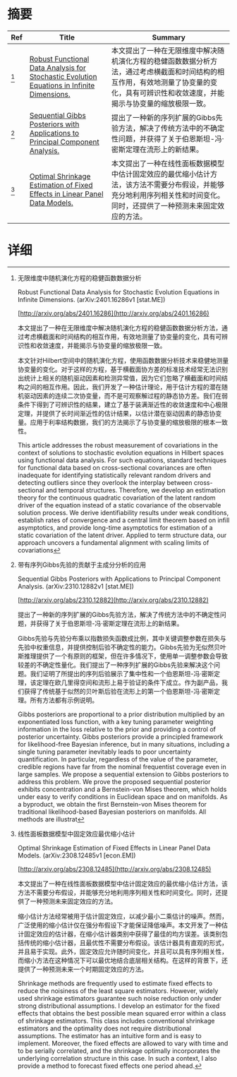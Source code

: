 # 摘要

| Ref | Title | Summary |
| --- | --- | --- |
| [^1] | [Robust Functional Data Analysis for Stochastic Evolution Equations in Infinite Dimensions.](http://arxiv.org/abs/2401.16286) | 本文提出了一种在无限维度中解决随机演化方程的稳健函数数据分析方法，通过考虑横截面和时间结构的相互作用，有效地测量了协变量的变化，具有可辨识性和收敛速度，并能揭示与协变量的缩放极限一致。 |
| [^2] | [Sequential Gibbs Posteriors with Applications to Principal Component Analysis.](http://arxiv.org/abs/2310.12882) | 提出了一种新的序列扩展的Gibbs先验方法，解决了传统方法中的不确定性问题，并获得了关于伯恩斯坦-冯·密斯定理在流形上的新结果。 |
| [^3] | [Optimal Shrinkage Estimation of Fixed Effects in Linear Panel Data Models.](http://arxiv.org/abs/2308.12485) | 本文提出了一种在线性面板数据模型中估计固定效应的最优缩小估计方法，该方法不需要分布假设，并能够充分地利用序列相关性和时间变化。同时，还提供了一种预测未来固定效应的方法。 |

# 详细

[^1]: 无限维度中随机演化方程的稳健函数数据分析

    Robust Functional Data Analysis for Stochastic Evolution Equations in Infinite Dimensions. (arXiv:2401.16286v1 [stat.ME])

    [http://arxiv.org/abs/2401.16286](http://arxiv.org/abs/2401.16286)

    本文提出了一种在无限维度中解决随机演化方程的稳健函数数据分析方法，通过考虑横截面和时间结构的相互作用，有效地测量了协变量的变化，具有可辨识性和收敛速度，并能揭示与协变量的缩放极限一致。

    

    本文针对Hilbert空间中的随机演化方程，使用函数数据分析技术来稳健地测量协变量的变化。对于这样的方程，基于横截面协方差的标准技术经常无法识别出统计上相关的随机驱动因素和检测异常值，因为它们忽略了横截面和时间结构之间的相互作用。因此，我们开发了一种估计理论，用于估计方程的潜在随机驱动因素的连续二次协变量，而不是可观察解过程的静态协方差。我们在弱条件下得到了可辨识性的结果，建立了基于装满渐近性的收敛速度和中心极限定理，并提供了长时间渐近性的估计结果，以估计潜在驱动因素的静态协变量。应用于利率结构数据，我们的方法揭示了与协变量的缩放极限的根本一致性。

    This article addresses the robust measurement of covariations in the context of solutions to stochastic evolution equations in Hilbert spaces using functional data analysis. For such equations, standard techniques for functional data based on cross-sectional covariances are often inadequate for identifying statistically relevant random drivers and detecting outliers since they overlook the interplay between cross-sectional and temporal structures. Therefore, we develop an estimation theory for the continuous quadratic covariation of the latent random driver of the equation instead of a static covariance of the observable solution process. We derive identifiability results under weak conditions, establish rates of convergence and a central limit theorem based on infill asymptotics, and provide long-time asymptotics for estimation of a static covariation of the latent driver. Applied to term structure data, our approach uncovers a fundamental alignment with scaling limits of covariations
    
[^2]: 带有序列Gibbs先验的贡献于主成分分析的应用

    Sequential Gibbs Posteriors with Applications to Principal Component Analysis. (arXiv:2310.12882v1 [stat.ME])

    [http://arxiv.org/abs/2310.12882](http://arxiv.org/abs/2310.12882)

    提出了一种新的序列扩展的Gibbs先验方法，解决了传统方法中的不确定性问题，并获得了关于伯恩斯坦-冯·密斯定理在流形上的新结果。

    

    Gibbs先验与先验分布乘以指数损失函数成比例，其中关键调整参数在损失与先验中权重信息，并提供控制后验不确定性的能力。Gibbs先验为无似然贝叶斯推理提供了一个有原则的框架，但在许多情况下，使用单一调整参数会导致较差的不确定性量化。我们提出了一种序列扩展的Gibbs先验来解决这个问题。我们证明了所提出的序列后验展示了集中性和一个伯恩斯坦-冯·密斯定理，该定理在欧几里得空间和流形上易于验证的条件下成立。作为副产品，我们获得了传统基于似然的贝叶斯后验在流形上的第一个伯恩斯坦-冯·密斯定理。所有方法都有示例说明。

    Gibbs posteriors are proportional to a prior distribution multiplied by an exponentiated loss function, with a key tuning parameter weighting information in the loss relative to the prior and providing a control of posterior uncertainty. Gibbs posteriors provide a principled framework for likelihood-free Bayesian inference, but in many situations, including a single tuning parameter inevitably leads to poor uncertainty quantification. In particular, regardless of the value of the parameter, credible regions have far from the nominal frequentist coverage even in large samples. We propose a sequential extension to Gibbs posteriors to address this problem. We prove the proposed sequential posterior exhibits concentration and a Bernstein-von Mises theorem, which holds under easy to verify conditions in Euclidean space and on manifolds. As a byproduct, we obtain the first Bernstein-von Mises theorem for traditional likelihood-based Bayesian posteriors on manifolds. All methods are illustrat
    
[^3]: 线性面板数据模型中固定效应最优缩小估计

    Optimal Shrinkage Estimation of Fixed Effects in Linear Panel Data Models. (arXiv:2308.12485v1 [econ.EM])

    [http://arxiv.org/abs/2308.12485](http://arxiv.org/abs/2308.12485)

    本文提出了一种在线性面板数据模型中估计固定效应的最优缩小估计方法，该方法不需要分布假设，并能够充分地利用序列相关性和时间变化。同时，还提供了一种预测未来固定效应的方法。

    

    缩小估计方法经常被用于估计固定效应，以减少最小二乘估计的噪声。然而，广泛使用的缩小估计仅在强分布假设下才能保证降低噪声。本文开发了一种估计固定效应的估计器，在缩小估计器类别中获得了最佳的均方误差。该类别包括传统的缩小估计器，且最优性不需要分布假设。该估计器具有直观的形式，并且易于实现。此外，固定效应允许随时间变化，并且可以具有序列相关性，而缩小方法在这种情况下可以最优地结合底层相关结构。在这样的背景下，还提供了一种预测未来一个时期固定效应的方法。

    Shrinkage methods are frequently used to estimate fixed effects to reduce the noisiness of the least square estimators. However, widely used shrinkage estimators guarantee such noise reduction only under strong distributional assumptions. I develop an estimator for the fixed effects that obtains the best possible mean squared error within a class of shrinkage estimators. This class includes conventional shrinkage estimators and the optimality does not require distributional assumptions. The estimator has an intuitive form and is easy to implement. Moreover, the fixed effects are allowed to vary with time and to be serially correlated, and the shrinkage optimally incorporates the underlying correlation structure in this case. In such a context, I also provide a method to forecast fixed effects one period ahead.
    

